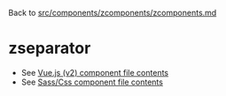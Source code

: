 Back to [src/components/zcomponents/zcomponents.md](../../zcomponents.md)

# zseparator

 - See [Vue.js (v2) component file contents](./zseparator.vue)
 - See [Sass/Css component file contents](./zseparator.scss)
